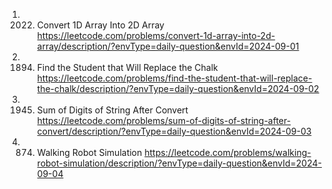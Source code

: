 1. 2022. Convert 1D Array Into 2D Array
https://leetcode.com/problems/convert-1d-array-into-2d-array/description/?envType=daily-question&envId=2024-09-01
2. 1894. Find the Student that Will Replace the Chalk
https://leetcode.com/problems/find-the-student-that-will-replace-the-chalk/description/?envType=daily-question&envId=2024-09-02
3. 1945. Sum of Digits of String After Convert
https://leetcode.com/problems/sum-of-digits-of-string-after-convert/description/?envType=daily-question&envId=2024-09-03
4. 874. Walking Robot Simulation
https://leetcode.com/problems/walking-robot-simulation/description/?envType=daily-question&envId=2024-09-04